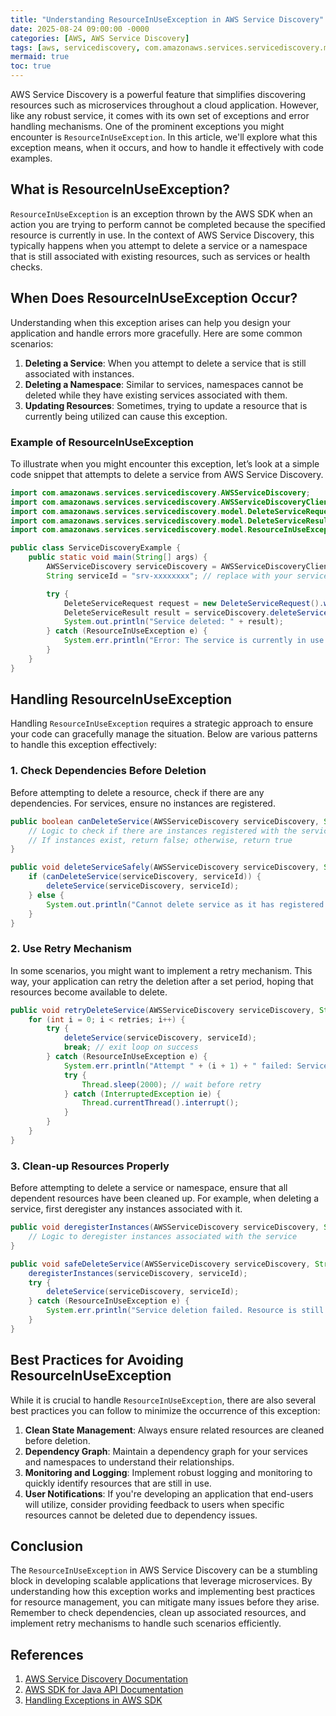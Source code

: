 ```yaml
---
title: "Understanding ResourceInUseException in AWS Service Discovery"
date: 2025-08-24 09:00:00 -0000
categories: [AWS, AWS Service Discovery]
tags: [aws, servicediscovery, com.amazonaws.services.servicediscovery.model]
mermaid: true
toc: true
---
```



AWS Service Discovery is a powerful feature that simplifies discovering resources such as microservices throughout a cloud application. However, like any robust service, it comes with its own set of exceptions and error handling mechanisms. One of the prominent exceptions you might encounter is `ResourceInUseException`. In this article, we'll explore what this exception means, when it occurs, and how to handle it effectively with code examples.

## What is ResourceInUseException?

`ResourceInUseException` is an exception thrown by the AWS SDK when an action you are trying to perform cannot be completed because the specified resource is currently in use. In the context of AWS Service Discovery, this typically happens when you attempt to delete a service or a namespace that is still associated with existing resources, such as services or health checks.

## When Does ResourceInUseException Occur?

Understanding when this exception arises can help you design your application and handle errors more gracefully. Here are some common scenarios:

1. **Deleting a Service**: When you attempt to delete a service that is still associated with instances.
2. **Deleting a Namespace**: Similar to services, namespaces cannot be deleted while they have existing services associated with them.
3. **Updating Resources**: Sometimes, trying to update a resource that is currently being utilized can cause this exception.

### Example of ResourceInUseException

To illustrate when you might encounter this exception, let’s look at a simple code snippet that attempts to delete a service from AWS Service Discovery.

```java
import com.amazonaws.services.servicediscovery.AWSServiceDiscovery;
import com.amazonaws.services.servicediscovery.AWSServiceDiscoveryClientBuilder;
import com.amazonaws.services.servicediscovery.model.DeleteServiceRequest;
import com.amazonaws.services.servicediscovery.model.DeleteServiceResult;
import com.amazonaws.services.servicediscovery.model.ResourceInUseException;

public class ServiceDiscoveryExample {
    public static void main(String[] args) {
        AWSServiceDiscovery serviceDiscovery = AWSServiceDiscoveryClientBuilder.defaultClient();
        String serviceId = "srv-xxxxxxxx"; // replace with your service ID

        try {
            DeleteServiceRequest request = new DeleteServiceRequest().withId(serviceId);
            DeleteServiceResult result = serviceDiscovery.deleteService(request);
            System.out.println("Service deleted: " + result);
        } catch (ResourceInUseException e) {
            System.err.println("Error: The service is currently in use and cannot be deleted.");
        }
    }
}
```

## Handling ResourceInUseException

Handling `ResourceInUseException` requires a strategic approach to ensure your code can gracefully manage the situation. Below are various patterns to handle this exception effectively:

### 1. Check Dependencies Before Deletion

Before attempting to delete a resource, check if there are any dependencies. For services, ensure no instances are registered.

```java
public boolean canDeleteService(AWSServiceDiscovery serviceDiscovery, String serviceId) {
    // Logic to check if there are instances registered with the service
    // If instances exist, return false; otherwise, return true
}

public void deleteServiceSafely(AWSServiceDiscovery serviceDiscovery, String serviceId) {
    if (canDeleteService(serviceDiscovery, serviceId)) {
        deleteService(serviceDiscovery, serviceId);
    } else {
        System.out.println("Cannot delete service as it has registered instances.");
    }
}
```

### 2. Use Retry Mechanism

In some scenarios, you might want to implement a retry mechanism. This way, your application can retry the deletion after a set period, hoping that resources become available to delete.

```java
public void retryDeleteService(AWSServiceDiscovery serviceDiscovery, String serviceId, int retries) {
    for (int i = 0; i < retries; i++) {
        try {
            deleteService(serviceDiscovery, serviceId);
            break; // exit loop on success
        } catch (ResourceInUseException e) {
            System.err.println("Attempt " + (i + 1) + " failed: Service is still in use.");
            try {
                Thread.sleep(2000); // wait before retry
            } catch (InterruptedException ie) {
                Thread.currentThread().interrupt();
            }
        }
    }
}
```

### 3. Clean-up Resources Properly

Before attempting to delete a service or namespace, ensure that all dependent resources have been cleaned up. For example, when deleting a service, first deregister any instances associated with it.

```java
public void deregisterInstances(AWSServiceDiscovery serviceDiscovery, String serviceId) {
    // Logic to deregister instances associated with the service
}

public void safeDeleteService(AWSServiceDiscovery serviceDiscovery, String serviceId) {
    deregisterInstances(serviceDiscovery, serviceId);
    try {
        deleteService(serviceDiscovery, serviceId);
    } catch (ResourceInUseException e) {
        System.err.println("Service deletion failed. Resource is still in use.");
    }
}
```

## Best Practices for Avoiding ResourceInUseException

While it is crucial to handle `ResourceInUseException`, there are also several best practices you can follow to minimize the occurrence of this exception:

1. **Clean State Management**: Always ensure related resources are cleaned before deletion.
2. **Dependency Graph**: Maintain a dependency graph for your services and namespaces to understand their relationships.
3. **Monitoring and Logging**: Implement robust logging and monitoring to quickly identify resources that are still in use.
4. **User Notifications**: If you're developing an application that end-users will utilize, consider providing feedback to users when specific resources cannot be deleted due to dependency issues.

## Conclusion

The `ResourceInUseException` in AWS Service Discovery can be a stumbling block in developing scalable applications that leverage microservices. By understanding how this exception works and implementing best practices for resource management, you can mitigate many issues before they arise. Remember to check dependencies, clean up associated resources, and implement retry mechanisms to handle such scenarios efficiently.

## References

1. [AWS Service Discovery Documentation](https://docs.aws.amazon.com/servicediscovery/latest/userguide/what-is.html)
2. [AWS SDK for Java API Documentation](https://docs.aws.amazon.com/sdk-for-java/latest/javadoc/index.html)
3. [Handling Exceptions in AWS SDK](https://docs.aws.amazon.com/sdk-for-java/latest/developer-guide/handling-exceptions.html)